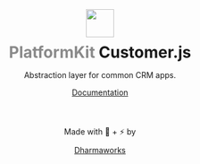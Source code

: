<div align="center">
<img width="50" height="50"  src="https://www.platformkit.com/logos/icon-black.png"/>
<h1 style="margin-bottom:15px;margin-top:10px; border:none;"><span style="opacity:0.5;">PlatformKit</span> Customer.js</h1>
</div>

<div align="center">

<quote>Abstraction layer for common CRM apps.</quote>


<div class="links">
    <a href="https://www.platformkit.com/">Documentation</a>                    
</div>
<br>

<div class="links" style="margin-top:35px;">
<span style="margin-bottom:10px;display:block;">Made with 💖 + ⚡ by</span>
    <a href="https://www.dharmaworks.com" style="background:none;">Dharmaworks</a>
</div>
</div>
